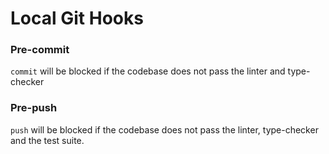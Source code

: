 # Local Git Hooks

### Pre-commit
`commit` will be blocked if the codebase does not pass the linter and type-checker

### Pre-push
`push` will be blocked if the codebase does not pass the linter, type-checker and the test suite.
